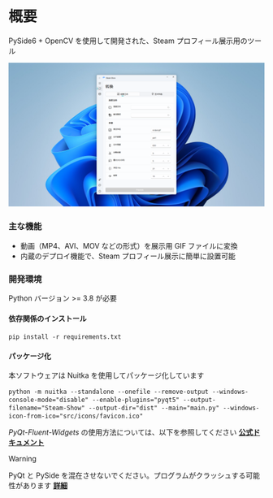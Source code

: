 # 概要

PySide6 + OpenCV を使用して開発された、Steam プロフィール展示用のツール

<img src="screenshot.png" alt="ソフトウェアスクリーンショット">

### 主な機能

-   動画（MP4、AVI、MOV などの形式）を展示用 GIF ファイルに変換
-   内蔵のデプロイ機能で、Steam プロフィール展示に簡単に設置可能

### 開発環境

Python バージョン >= 3.8 が必要

#### 依存関係のインストール

```
pip install -r requirements.txt
```

#### パッケージ化

本ソフトウェアは Nuitka を使用してパッケージ化しています

```
python -m nuitka --standalone --onefile --remove-output --windows-console-mode="disable" --enable-plugins="pyqt5" --output-filename="Steam-Show" --output-dir="dist" --main="main.py" --windows-icon-from-ico="src/icons/favicon.ico"
```

_PyQt-Fluent-Widgets_ の使用方法については、以下を参照してください **[公式ドキュメント](https://qfluentwidgets.com/pages/about)**

> [!WARNING]
> PyQt と PySide を混在させないでください。プログラムがクラッシュする可能性があります **[詳細](https://qfluentwidgets.com/pages/install)**